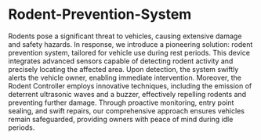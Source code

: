 # Rodent-Prevention-System

 Rodents pose a significant threat to vehicles, causing extensive damage and safety
 hazards. In response, we introduce a pioneering solution: rodent prevention system,
 tailored for vehicle use during rest periods. This device integrates advanced sensors
 capable of detecting rodent activity and precisely locating the affected area. Upon
 detection, the system swiftly alerts the vehicle owner, enabling immediate
 intervention. Moreover, the Rodent Controller employs innovative techniques,
 including the emission of deterrent ultrasonic waves and a buzzer, effectively
 repelling rodents and preventing further damage. Through proactive monitoring, entry
 point sealing, and swift repairs, our comprehensive approach ensures vehicles remain
 safeguarded, providing owners with peace of mind during idle periods.
